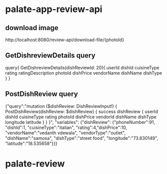 
# palate-app-review-api

## download image
http://localhost:8080/review-api/download-file/{photoId}

## GetDishreviewDetails query

query{
    GetDishreviewDetails(dishReviewId: 20){
        userId
        dishId
        cuisineType
        rating
        ratingDescription
        photoId
        dishPrice
        vendorName
        dishName
        dishType
    }
}

## PostDishReview query

{"query":"mutation ($dishReview: DishReviewInput!) { PostDishReview(dishReview: $dishReview)
         { success
          dishReview
                { userId
                dishId
                cuisineType
                rating
                photoId
                dishPrice
                vendorId
                dishName
                dishType longitude latitude } } }",
        "variables":
                {"dishReview":
                        {"phoneNumber":91,
                        "dishId":1,
                        "cuisineType":"italian",
                        "rating":4,"dishPrice":10,
                        "vendorName":"vedanth vdewala",
                        "vendorType":"outlet",
                        "dishName":"samosa",
                        "dishType":"street food",
                        "longitude":"73.830149",
                        "latitude":"18.535658"}}}
# palate-review
